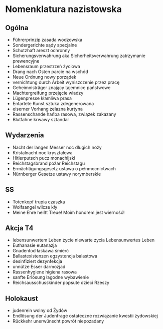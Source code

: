 # Nomenklatura nazistowska

## Ogólna

- Führerprinzip zasada wodzowska
- Sondergerichte sądy specjalne
- Schutzhaft areszt ochronny
- Sicherungsverwahrung aka Sicherheitsverwahrung zatrzymanie prewencyjne
- Lebensraum przestrzeń życiowa
- Drang nach Osten parcie na wschód
- Neue Ordnung nowy porządek
- vernichtung durch Arbeit wyniszczenie przez pracę
- Geheimnisträger znający tajemnice państwowe
- Machtergreifung przejęcie władzy
- Lügenpresse kłamliwa prasa
- Entartete Kunst sztuka zdegenerowana
- eiserner Vorhang żelazna kurtyna
- Rassenschande hańba rasowa, związek zakazany
- Blutfahne krwawy sztandar

## Wydarzenia

- Nacht der langen Messer noc długich noży
- Kristalnacht noc kryształowa
- Hitlerputsch pucz monachijski
- Reichstagsbrand pożar Reichstagu
- Ermächtigungsgesetz ustawa o pełnmocnictwach
- Nürnberger Gesetze ustawy norymberskie

## SS

- Totenkopf trupia czaszka
- Wolfsangel wilcze kły
- Meine Ehre heißt Treue! Moim honorem jest wierność!

## Akcja T4

- lebensunwertem Leben życie niewarte życia Lebensunwertes Leben
- Euthanasie eutanazja
- Gnadentod łaskawa śmierć
- Ballastexistenzen egzystencja balastowa
- desinfiziert dezynfekcja
- unnütze Esser darmozjad
- Rassenhygiene higiena rasowa
- sanfte Erlösung łagodne wybawienie
- Reichsausschusskinder popsute dzieci Rzeszy

## Holokaust

- judenrein wolny od Żydów
- Endlösung der Judenfrage ostateczne rozwiązanie kwestii żydowskiej
- Rückkehr unerwünscht powrót niepożadany
